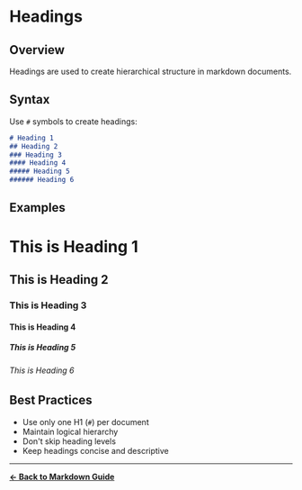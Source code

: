 # Headings

## Overview

Headings are used to create hierarchical structure in markdown documents.

## Syntax

Use `#` symbols to create headings:

```markdown
# Heading 1
## Heading 2
### Heading 3
#### Heading 4
##### Heading 5
###### Heading 6
```

## Examples

# This is Heading 1

## This is Heading 2

### This is Heading 3

#### This is Heading 4

##### This is Heading 5

###### This is Heading 6

## Best Practices

- Use only one H1 (`#`) per document
- Maintain logical hierarchy
- Don't skip heading levels
- Keep headings concise and descriptive

---

**[← Back to Markdown Guide](../MARKDOWN.md)**
